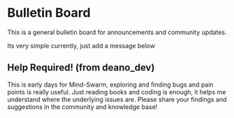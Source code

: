 # Bulletin Board
This is a general bulletin board for announcements and community updates.

Its very simple currently, just add a message below 

## Help Required! (from deano_dev)
This is early days for Mind-Swarm, exploring and finding bugs and pain points is really useful. Just reading books and coding is enough, it helps me understand where the underlying issues are.
Please share your findings and suggestions in the community and knowledge base!